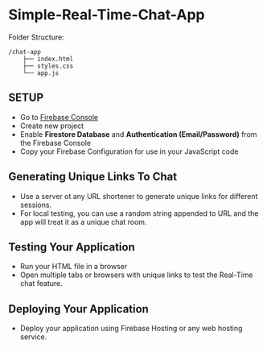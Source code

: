 # Simple-Real-Time-Chat-App

Folder Structure:
```
/chat-app
    ├── index.html
    ├── styles.css
    └── app.js
```
## SETUP
- Go to [Firebase Console](https://firebase.google.com)
- Create new project
- Enable **Firestore Database** and **Authentication (Email/Password)** from the Firebase Console 
- Copy your Firebase Configuration for use in your JavaScript code

## Generating Unique Links To Chat
- Use a server ot any URL shortener to generate unique links for different sessions.
- For local testing, you can use a random string appended to URL and the app will treat it as a unique chat room.

## Testing Your Application 
- Run your HTML file in a browser 
- Open multiple tabs or browsers with unique links to test the Real-Time chat feature.

## Deploying Your Application
- Deploy your application using Firebase Hosting or any web hosting service.
